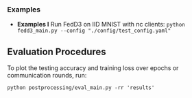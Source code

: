 ### Examples 

* **Examples I** Run FedD3 on IID MNIST with nc clients:
`python fedd3_main.py --config "./config/test_config.yaml"`


## Evaluation Procedures

To plot the testing accuracy and training loss over epochs or communication rounds, run:

`python postprocessing/eval_main.py -rr 'results'`

